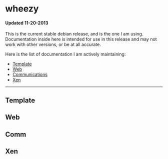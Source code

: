 
# wheezy
#### Updated 11-20-2013

This is the current stable debian release, and is the one I am using.  Documentation inside here is intended for use in this release and may not work with other versions, or be at all accurate.

Here is the list of documentation I am actively maintaining:

- [Template](template.md)
- [Web](web.md)
- [Communications](comm.md)
- [Xen](xen.md)


---

## Template

## Web

## Comm

## Xen
